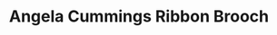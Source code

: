 ---
title: Angela Cummings Ribbon Brooch
description: |
  A sculpted ribbon set with Diamonds curves gracefully to reveal an exquisite Baroque Pearl... this beautifully proportioned brooch is a most elegant coup-de-grace for any business or formal function.
specs: |
  21.6 x 20.0 x 19.9mm South Sea Cultured Baroque Pearl with 2.77 carats of White Diamonds, set in Platinum and 18K Yellow Gold.
images:
  - angela-cummings-for-assael-ribbon-brooch.png
category: Angela Cummings
tags:
  - brooches
---